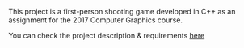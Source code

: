 
This project is a first-person shooting game developed in C++ as an assignment for the 2017 Computer Graphics course.


You can check the project description & requirements [here](CGProject2017.pdf)
